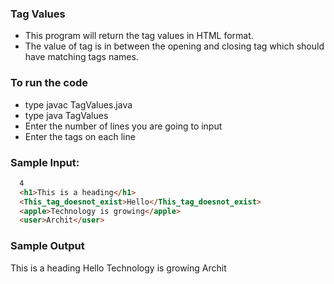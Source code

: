 ### Tag Values 
- This program will return the tag values in HTML format.
- The value of tag is in between the opening and closing tag which should have matching tags names.


### To run the code 
- type javac TagValues.java
- type java TagValues
- Enter the number of lines you are going to input 
- Enter the tags on each line

### Sample Input:
```html
  4
  <h1>This is a heading</h1>
  <This_tag_doesnot_exist>Hello</This_tag_doesnot_exist>
  <apple>Technology is growing</apple>
  <user>Archit</user>
```
### Sample Output
This is a heading
Hello
Technology is growing
Archit
